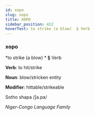 ```yaml
---
id: xopo
slug: xopo
title: XOPO
sidebar_position: 412
hoverText: to strike (a blow)  § Verb
---
```


### xopo

*to strike (a blow) * **§** Verb

**Verb**: to hit/strike

**Noun**: blow/stricken entity

**Modifier**: hittable/strikeable

Sotho shapa /ʃa.pa/

*Niger-Congo Language Family*
